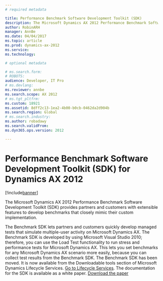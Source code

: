 ```yaml
---
# required metadata

title: Performance Benchmark Software Development Toolkit (SDK) 
description: The Microsoft Dynamics AX 2012 Performance Benchmark Software Development Toolkit (SDK) provides partners and customers with extensible features to develop benchmarks that closely mimic their custom implementation.
author: RobinARH
manager: AnnBe
ms.date: 04/04/2017
ms.topic: article
ms.prod: dynamics-ax-2012 
ms.service: 
ms.technology: 

# optional metadata

# ms.search.form: 
# ROBOTS: 
audience: Developer, IT Pro
# ms.devlang: 
ms.reviewer: annbe
ms.search.scope: AX 2012
# ms.tgt_pltfrm: 
ms.custom: 18921
ms.assetid: 8dff2c13-1ea2-4b00-b0cb-0462da2d904b
ms.search.region: Global
# ms.search.industry: 
ms.author: robadawy
ms.search.validFrom: 
ms.dyn365.ops.version: 2012

---
```


# Performance Benchmark Software Development Toolkit (SDK) for Dynamics AX 2012

[!include[banner](../../includes/banner.md)]


The Microsoft Dynamics AX 2012 Performance Benchmark Software Development Toolkit (SDK) provides partners and customers with extensible features to develop benchmarks that closely mimic their custom implementation.

The Benchmark SDK lets partners and customers quickly develop managed tests that simulate multiple-user activity on Microsoft Dynamics AX. The Benchmark SDK is developed by using Microsoft Visual Studio 2010; therefore, you can use the Load Test functionality to run stress and performance tests for Microsoft Dynamics AX. This lets you set benchmarks for any Microsoft Dynamics AX scenario more easily, because you can collect test results from the Benchmark SDK. The Benchmark SDK has been moved. It is now available from the Downloadable tools section of Microsoft Dynamics Lifecycle Services. [Go to Lifecycle Services](https://lcs.dynamics.com). The documentation for the SDK is available as a white paper. [Download the paper](http://go.microsoft.com/fwlink/?LinkId=306262)



